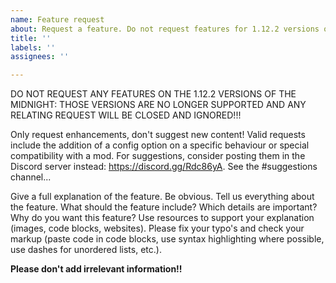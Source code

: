 ```yaml
---
name: Feature request
about: Request a feature. Do not request features for 1.12.2 versions of the Midnight, they will always be closed and ignored.
title: ''
labels: ''
assignees: ''

---
```


DO NOT REQUEST ANY FEATURES ON THE 1.12.2 VERSIONS OF THE MIDNIGHT: THOSE VERSIONS ARE NO LONGER SUPPORTED AND ANY RELATING REQUEST WILL BE CLOSED AND IGNORED!!!

Only request enhancements, don't suggest new content! Valid requests include the addition of a config option on a specific behaviour or special compatibility with a mod. For suggestions, consider posting them in the Discord server instead: https://discord.gg/Rdc86yA. See the #suggestions channel...

Give a full explanation of the feature. Be obvious. Tell us everything about the feature. What should the feature include? Which details are important? Why do you want this feature? Use resources to support your explanation (images, code blocks, websites). Please fix your typo's and check your markup (paste code in code blocks, use syntax highlighting where possible, use dashes for unordered lists, etc.).

**Please don't add irrelevant information!!** 

